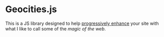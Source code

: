 # Geocities.js

This is a JS library designed to help [progressively enhance](http://www.alistapart.com/articles/understandingprogressiveenhancement) your site with what I like to call some of the _magic of the web_.
